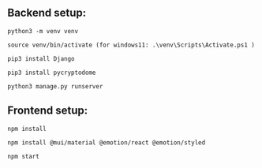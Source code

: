 ## Backend setup:

```
python3 -m venv venv

source venv/bin/activate (for windows11: .\venv\Scripts\Activate.ps1 )

pip3 install Django

pip3 install pycryptodome

python3 manage.py runserver
```

## Frontend setup:

```
npm install

npm install @mui/material @emotion/react @emotion/styled

npm start
```
